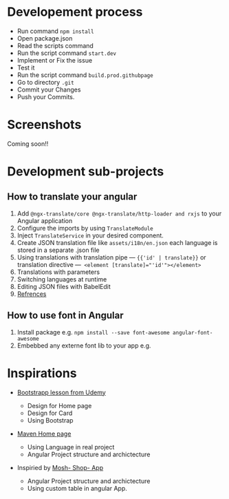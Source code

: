# Developement process
* Run command `npm install`
* Open package.json
* Read the scripts command 
* Run the script command `start.dev`
* Implement or Fix the issue
* Test it
* Run the script command `build.prod.githubpage`
* Go to directory `.git`
* Commit your Changes
* Push  your Commits.  

# Screenshots
Coming soon!!

# Development sub-projects

## How to translate your angular
1. Add `@ngx-translate/core @ngx-translate/http-loader and rxjs` to your Angular application
2. Configure the imports by using `TranslateModule`
3. Inject `TranslateService` in your desired component.
4. Create JSON translation file like `assets/i18n/en.json` each language is stored in a separate .json file
5. Using translations with translation pipe — `{{'id' | translate}}` or translation directive —` <element [translate]="'id'"></element>`
6. Translations with parameters
7. Switching languages at runtime
8. Editing JSON files with BabelEdit
9. [Refrences](https://www.codeandweb.com/babeledit/tutorials/how-to-translate-your-angular7-app-with-ngx-translate)

## How to use font in Angular
1. Install package e.g. `npm install --save font-awesome angular-font-awesome`
2. Embebbed any externe  font lib to your app e.g. 

# Inspirations
* [Bootstrapp lesson from Udemy](https://github.com/Ghislain1/zoe-fb-app/tree/master/_docs/Starten-mit-Bootstrap-4-Kursdaten)
  * Design for Home page
  * Design for Card
  * Using Bootstrap

* [Maven Home page](https://search.maven.org/)
  * Using Language in real project
  * Angular Project structure and archictecture
    

* Inspiried by [Mosh- Shop- App](https://github.com/mosh-hamedani/organic-shop)
  * Angular Project structure and archictecture
  * Using custom table in angular App. 


